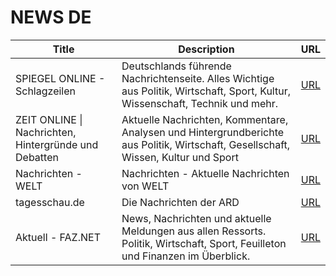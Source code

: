 # NEWS DE

Title | Description | URL
--- | --- | ---
SPIEGEL ONLINE - Schlagzeilen | Deutschlands führende Nachrichtenseite. Alles Wichtige aus Politik, Wirtschaft, Sport, Kultur, Wissenschaft, Technik und mehr. | [URL](http://www.spiegel.de/schlagzeilen/index.rss)
ZEIT ONLINE &#124; Nachrichten, Hintergründe und Debatten | Aktuelle Nachrichten, Kommentare, Analysen und Hintergrundberichte aus Politik, Wirtschaft, Gesellschaft, Wissen, Kultur und Sport | [URL](https://newsfeed.zeit.de/index)
Nachrichten - WELT | Nachrichten - Aktuelle Nachrichten von WELT | [URL](https://www.welt.de/feeds/latest.rss)
tagesschau.de | Die Nachrichten der ARD | [URL](https://www.tagesschau.de/xml/atom/)
Aktuell - FAZ.NET | News, Nachrichten und aktuelle Meldungen aus allen Ressorts. Politik, Wirtschaft, Sport, Feuilleton und Finanzen im Überblick. | [URL](http://www.faz.net/rss/aktuell/)
